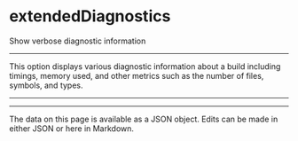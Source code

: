 <!-- Important! Do not modify comment blocks. They are necessary for the transformer to work properly -->

<!-- title -->
# extendedDiagnostics

<!-- shortDescription -->
Show verbose diagnostic information

---

<!-- extendedDescription -->
This option displays various diagnostic information about a build including timings, memory used, and other metrics such as the number of files, symbols, and types.

---

<!-- references -->

---

<!-- footer -->
The data on this page is available as a JSON object. Edits can be made in either JSON or here in Markdown.
